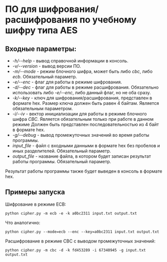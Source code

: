 # ПО для шифрования/расшифрования по учебному шифру типа AES

## Входные параметры:

* *-h/--help* - вывод справочной информации в консоль.
* *-v/--version* - вывод версии ПО.
* *-m/--mode* - режим блочного шифра, может быть либо *cbc*, либо *ecb*. Обязательный параметр.
* *-e/--enc* - флаг для работы в режиме шифрования.
* *-d/--dec* - флаг для работы в режиме расшифрования. Обязательно использовать либо *-e/--enc*, либо данный флаг, 
но не оба сразу.
* *-k/--key* - ключ для шифрования/расшифрования, представлен в формате hex. Размер ключа должен быть равен 4 байтам.
Является обязательным параметром.
* *-i/--iv* - вектор инициализации для работы в режиме блочного шифра *CBC*. Является обязательным только при работе в
данном режиме Должен быть представлен последовательностью из 4 байт в формате hex.
* *-g/--debug* - вывод промежуточных значений во время работы программы.
* *input_file* - файл с входными данными в формате hex без пробелов и иных разделителей. Обязательный параметр.
* *output_file* - название файла, в котором будет записан результат работы программы. Обязательный параметр.

Результат работы программы также будет выведен в консоль в формате hex.

## Примеры запуска

Шифрование в режиме ECB:

`python cipher.py -m ecb -e -k a0bc2311 input.txt output.txt`

Что аналогично:

`python cipher.py --mode=ecb --enc --key=a0bc2311 input.txt output.txt`

Расшифрование в режиме CBC с выводом промежуточных значений:

`python cipher.py -m cbc -d -k fd453289 -i 67340945 -g input.txt output.txt`